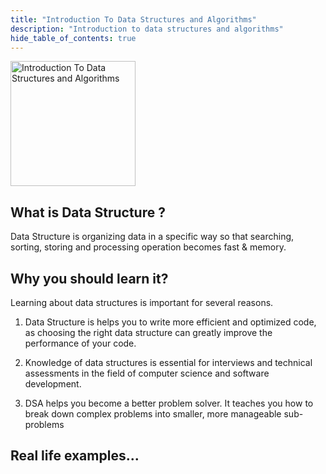 ```yaml
---
title: "Introduction To Data Structures and Algorithms"
description: "Introduction to data structures and algorithms"
hide_table_of_contents: true
---
```


<img src="/dsa/00/dsa-header-1.png" alt="Introduction To Data Structures and Algorithms" height="200px"/>

## What is Data Structure ?

Data Structure is organizing data in a specific way so that searching, sorting, storing and processing operation becomes fast & memory. 

## Why you should learn it?

Learning about data structures is important for several reasons. 

1. Data Structure is helps you to write more efficient and optimized code, as choosing the right data structure can greatly improve the performance of your code.

2. Knowledge of data structures is essential for interviews and technical assessments in the field of computer science and software development.

3. DSA helps you become a better problem solver. It teaches you how to break down complex problems into smaller, more manageable sub-problems


## Real life examples...